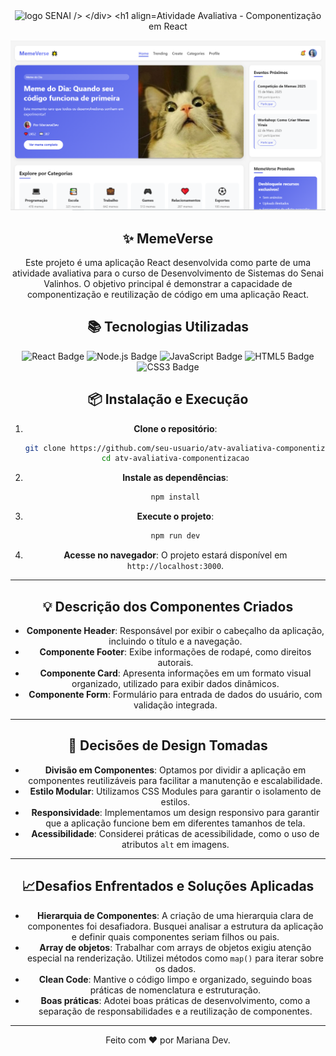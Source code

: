 <div align='center'>
    <img src="https://studiobiodivercidade.wordpress.com/wp-content/uploads/2016/04/logo-senai.jpg" width='100px' alt="logo SENAI />
</div>

<h1 align="center">Atividade Avaliativa - Componentização em React  </h1>

![alt text](./public/image.png)

## ✨ MemeVerse
Este projeto é uma aplicação React desenvolvida como parte de uma atividade avaliativa para o curso de Desenvolvimento de Sistemas do Senai Valinhos. O objetivo principal é demonstrar a capacidade de componentização e reutilização de código em uma aplicação React.

## 📚 Tecnologias Utilizadas
<img src="https://img.shields.io/badge/React-20232A?style=for-the-badge&logo=react&logoColor=61DAFB" alt="React Badge" />
<img src="https://img.shields.io/badge/Next-20232A?style=for-the-badge&logo=nextdotjs&logoColor=339933" alt="Node.js Badge" />
<img src="https://img.shields.io/badge/JavaScript-20232A?style=for-the-badge&logo=javascript&logoColor=F7DF1E" alt="JavaScript Badge" />
<img src="https://img.shields.io/badge/HTML5-20232A?style=for-the-badge&logo=html5&logoColor=E34F26" alt="HTML5 Badge" />
<img src="https://img.shields.io/badge/CSS3-20232A?style=for-the-badge&logo=css3&logoColor=1572B6" alt="CSS3 Badge" />

## 📦 Instalação e Execução
1. **Clone o repositório**:
    ```bash
    git clone https://github.com/seu-usuario/atv-avaliativa-componentizacao.git
    cd atv-avaliativa-componentizacao
    ```

2. **Instale as dependências**:
    ```bash
    npm install
    ```

3. **Execute o projeto**:
    ```bash
    npm run dev
    ```

4. **Acesse no navegador**:
    O projeto estará disponível em `http://localhost:3000`.

---

## 💡 Descrição dos Componentes Criados

- **Componente Header**: Responsável por exibir o cabeçalho da aplicação, incluindo o título e a navegação.
- **Componente Footer**: Exibe informações de rodapé, como direitos autorais.
- **Componente Card**: Apresenta informações em um formato visual organizado, utilizado para exibir dados dinâmicos.
- **Componente Form**: Formulário para entrada de dados do usuário, com validação integrada.

---

## 🎯 Decisões de Design Tomadas

- **Divisão em Componentes**: Optamos por dividir a aplicação em componentes reutilizáveis para facilitar a manutenção e escalabilidade.
- **Estilo Modular**: Utilizamos CSS Modules para garantir o isolamento de estilos.
- **Responsividade**: Implementamos um design responsivo para garantir que a aplicação funcione bem em diferentes tamanhos de tela.
- **Acessibilidade**: Considerei práticas de acessibilidade, como o uso de atributos `alt` em imagens.
---

## 📈Desafios Enfrentados e Soluções Aplicadas

- **Hierarquia de Componentes**: A criação de uma hierarquia clara de componentes foi desafiadora. Busquei analisar a estrutura da aplicação e definir quais componentes seriam filhos ou pais.
- **Array de objetos**: Trabalhar com arrays de objetos exigiu atenção especial na renderização. Utilizei métodos como `map()` para iterar sobre os dados.
- **Clean Code**: Mantive o código limpo e organizado, seguindo boas práticas de nomenclatura e estruturação.
- **Boas práticas**: Adotei boas práticas de desenvolvimento, como a separação de responsabilidades e a reutilização de componentes.

---

Feito com ❤️ por Mariana Dev.
